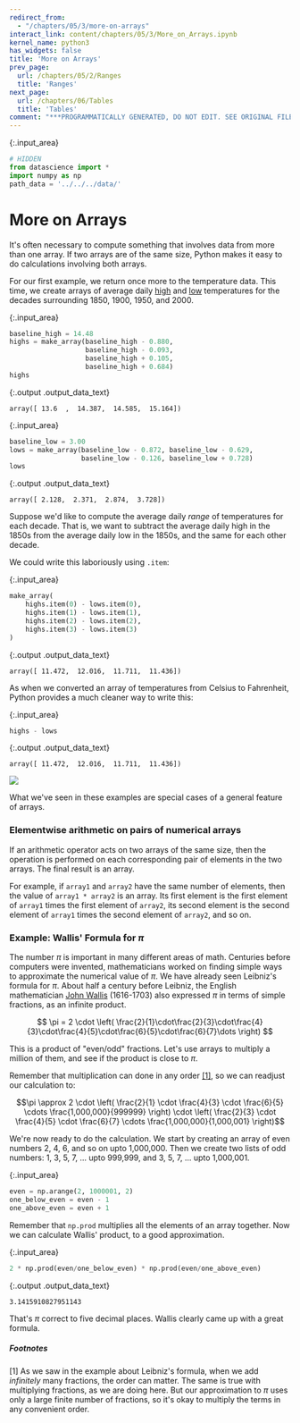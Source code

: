 ```yaml
---
redirect_from:
  - "/chapters/05/3/more-on-arrays"
interact_link: content/chapters/05/3/More_on_Arrays.ipynb
kernel_name: python3
has_widgets: false
title: 'More on Arrays'
prev_page:
  url: /chapters/05/2/Ranges
  title: 'Ranges'
next_page:
  url: /chapters/06/Tables
  title: 'Tables'
comment: "***PROGRAMMATICALLY GENERATED, DO NOT EDIT. SEE ORIGINAL FILES IN /content***"
---
```




{:.input_area}
```python
# HIDDEN
from datascience import *
import numpy as np
path_data = '../../../data/'
```


# More on Arrays
It's often necessary to compute something that involves data from more than one array. If two arrays are of the same size, Python makes it easy to do calculations involving both arrays.

For our first example, we return once more to the temperature data.  This time, we create arrays of average daily [high](http://berkeleyearth.lbl.gov/auto/Regional/TMAX/Text/global-land-TMAX-Trend.txt) and [low](http://berkeleyearth.lbl.gov/auto/Regional/TMIN/Text/global-land-TMIN-Trend.txt) temperatures for the decades surrounding 1850, 1900, 1950, and 2000.



{:.input_area}
```python
baseline_high = 14.48
highs = make_array(baseline_high - 0.880, 
                   baseline_high - 0.093,
                   baseline_high + 0.105, 
                   baseline_high + 0.684)
highs
```





{:.output .output_data_text}
```
array([ 13.6  ,  14.387,  14.585,  15.164])
```





{:.input_area}
```python
baseline_low = 3.00
lows = make_array(baseline_low - 0.872, baseline_low - 0.629,
                  baseline_low - 0.126, baseline_low + 0.728)
lows
```





{:.output .output_data_text}
```
array([ 2.128,  2.371,  2.874,  3.728])
```



Suppose we'd like to compute the average daily *range* of temperatures for each decade.  That is, we want to subtract the average daily high in the 1850s from the average daily low in the 1850s, and the same for each other decade.

We could write this laboriously using `.item`:



{:.input_area}
```python
make_array(
    highs.item(0) - lows.item(0),
    highs.item(1) - lows.item(1),
    highs.item(2) - lows.item(2),
    highs.item(3) - lows.item(3)
)
```





{:.output .output_data_text}
```
array([ 11.472,  12.016,  11.711,  11.436])
```



As when we converted an array of temperatures from Celsius to Fahrenheit, Python provides a much cleaner way to write this:



{:.input_area}
```python
highs - lows
```





{:.output .output_data_text}
```
array([ 11.472,  12.016,  11.711,  11.436])
```



<img src="../../../images/array_subtraction.png" />

What we've seen in these examples are special cases of a general feature of arrays.

### Elementwise arithmetic on pairs of numerical arrays
If an arithmetic operator acts on two arrays of the same size, then the operation is performed on each corresponding pair of elements in the two arrays. The final result is an array. 

For example, if `array1` and `array2` have the same number of elements, then the value of `array1 * array2` is an array. Its first element is the first element of `array1` times the first element of `array2`, its second element is the second element of `array1` times the second element of `array2`, and so on.

### Example: Wallis' Formula for $\pi$
The number $\pi$ is important in many different areas of math. Centuries before computers were invented, mathematicians worked on finding simple ways to approximate the numerical value of $\pi$. We have already seen Leibniz's formula for $\pi$. About half a century before Leibniz, the English mathematician [John Wallis](https://en.wikipedia.org/wiki/John_Wallis) (1616-1703) also expressed $\pi$ in terms of simple fractions, as an infinite product.

$$
\pi = 2 \cdot \left( \frac{2}{1}\cdot\frac{2}{3}\cdot\frac{4}{3}\cdot\frac{4}{5}\cdot\frac{6}{5}\cdot\frac{6}{7}\dots \right)
$$

This is a product of "even/odd" fractions. Let's use arrays to multiply a million of them, and see if the product is close to $\pi$.

Remember that multiplication can done in any order [[1]](#footnotes), so we can readjust our calculation to:

$$\pi \approx 2 \cdot \left( \frac{2}{1} \cdot \frac{4}{3} \cdot \frac{6}{5} \cdots \frac{1,000,000}{999999} \right) \cdot \left( \frac{2}{3} \cdot \frac{4}{5} \cdot \frac{6}{7} \cdots \frac{1,000,000}{1,000,001} \right)$$

We're now ready to do the calculation. We start by creating an array of even numbers 2, 4, 6, and so on upto 1,000,000. Then we create two lists of odd numbers: 1, 3, 5, 7, ... upto 999,999, and 3, 5, 7, ... upto 1,000,001.



{:.input_area}
```python
even = np.arange(2, 1000001, 2)
one_below_even = even - 1
one_above_even = even + 1
```


Remember that `np.prod` multiplies all the elements of an array together. Now we can calculate Wallis' product, to a good approximation.



{:.input_area}
```python
2 * np.prod(even/one_below_even) * np.prod(even/one_above_even)
```





{:.output .output_data_text}
```
3.1415910827951143
```



That's $\pi$ correct to five decimal places.  Wallis clearly came up with a great formula.

<a id='footnotes'></a>
##### Footnotes
[1] As we saw in the example about Leibniz's formula, when we add  *infinitely* many fractions, the order can matter. The same is true with multiplying fractions, as we are doing here. But our approximation to $\pi$ uses only a large finite number of fractions, so it's okay to multiply the terms in any convenient order.
